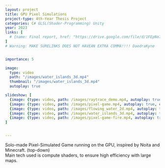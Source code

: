 ```yaml
---
layout: project
title: GPU Pixel Simulations
project-type: 4th-Year Thesis Project
categories: C# GLSL(Shader-Programming) Unity
year: 2023
links: [
  # {name: Final report, href: "https://drive.google.com/file/d/1FEpNo7-92uGZv6gBoDTsEIz4tg0XtvTf/view?usp=drive_link"}
]
# Warning: MAKE SURELINKS DOES NOT HAVEAN EXTRA COMMA!!!! DaedraKyne


importance: 5

image:
  type: video
  path: "/images/water_islands_3d.mp4"
  thumbnail: "/images/water_islands_3d.mp4"
  autoplay: true

slideshow: [
  {image: {type: video, path: /images/raytrace_demo.mp4, autoplay: true, caption: "Custom voxel path-tracer incorporating reflection, refraction, and volumetric depth.\n\n The cube shown is a collection of refractive dark-grey blocks, coloured light blocks, green mirrors and purple glass."}},
  {image: {type: video, path: /images/pixel-game.mp4, autoplay: true, caption: "A 2D water simulation - the water attempts to spread itself equally after losing its momentum.\n\n The terrain is uneven, being lower in height at the center."}},
  {image: {type: video, path: /images/flowing_water_2d.mp4, autoplay: true, caption: "An early attempt at 2d water simulation. The attempts to become ubiquitous after losing its momentum."}},
  {image: {type: video, path: /images/water_islands_3d.mp4, autoplay: true, caption: "The current state of the water simulation branch.\n\n A full 3D upgrade to the depth-affected 2d simulation. \n\n Runs at 200fps on 150k cells."}},
  {image: {type: video, path: /images/pixel-game-fire.mp4, autoplay: true, caption: "A 2D first simulation - the first simulation I made.\n\n Simple logic that spreads fire forwards and fades."}},
]


---
```


Solo-made Pixel-Simulated Game running on the GPU, inspired by Noita and Minecraft. (top-down)<br>
Main tech used is compute shaders, to ensure high efficiency with large maps.
